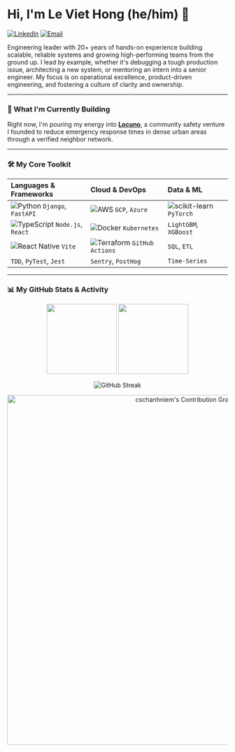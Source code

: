 # Hi, I'm Le Viet Hong (he/him) 👋

<a href="https://www.linkedin.com/in/theaiarchitect/"><img src="https://img.shields.io/badge/LinkedIn-0A66C2.svg?style=for-the-badge&logo=linkedin&logoColor=white" alt="LinkedIn"/></a>
<a href="mailto:vh3969@gmail.com"><img src="https://img.shields.io/badge/Email-EA4335.svg?style=for-the-badge&logo=gmail&logoColor=white" alt="Email"/></a>

Engineering leader with 20+ years of hands-on experience building scalable, reliable systems and growing high-performing teams from the ground up. I lead by example, whether it's debugging a tough production issue, architecting a new system, or mentoring an intern into a senior engineer. My focus is on operational excellence, product-driven engineering, and fostering a culture of clarity and ownership.

---

### 🌱 What I'm Currently Building

Right now, I'm pouring my energy into **[Locuno](https://github.com/Locuno)**, a community safety venture I founded to reduce emergency response times in dense urban areas through a verified neighbor network.

---

### 🛠️ My Core Toolkit

| Languages & Frameworks | Cloud & DevOps | Data & ML |
| :--- | :--- | :--- |
| ![Python](https://img.shields.io/badge/-Python-3776AB?style=flat-square&logo=python&logoColor=white) `Django`, `FastAPI` | ![AWS](https://img.shields.io/badge/-AWS-232F3E?style=flat-square&logo=amazon-aws&logoColor=white) `GCP`, `Azure` | ![scikit-learn](https://img.shields.io/badge/-scikit--learn-F7931E?style=flat-square&logo=scikit-learn&logoColor=white) `PyTorch` |
| ![TypeScript](https://img.shields.io/badge/-TypeScript-3178C6?style=flat-square&logo=typescript&logoColor=white) `Node.js`, `React` | ![Docker](https://img.shields.io/badge/-Docker-2496ED?style=flat-square&logo=docker&logoColor=white) `Kubernetes` | `LightGBM`, `XGBoost` |
| ![React Native](https://img.shields.io/badge/-React%20Native-61DAFB?style=flat-square&logo=react&logoColor=black) `Vite` | ![Terraform](https://img.shields.io/badge/-Terraform-7B42BC?style=flat-square&logo=terraform&logoColor=white) `GitHub Actions` | `SQL`, `ETL` |
| `TDD`, `PyTest`, `Jest` | `Sentry`, `PostHog` | `Time-Series` |

---

### 📊 My GitHub Stats & Activity

<p align="center">
  <img height="160em" src="https://github-readme-stats.vercel.app/api?username=cschanhniem&show_icons=true&theme=tokyonight&include_all_commits=true&count_private=true"/>
  <img height="160em" src="https://github-readme-stats.vercel.app/api/top-langs/?username=cschanhniem&layout=compact&langs_count=7&theme=tokyonight"/>
</p>

<p align="center">
  <img src="https://github-readme-streak-stats.herokuapp.com/?user=cschanhniem&theme=tokyonight" alt="GitHub Streak" />
</p>

<p align="center">
  <img src="https://ghchart.rshah.org/cschanhniem" alt="cschanhniem's Contribution Graph" width="800" />
</p>
